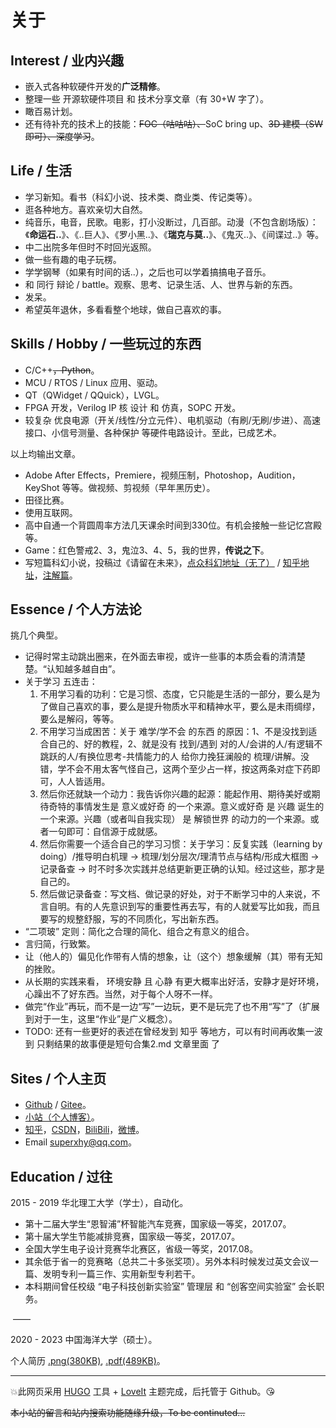 # 关于


## Interest / 业内兴趣

- 嵌入式各种软硬件开发的**广泛精修**。
- 整理一些 开源软硬件项目 和 技术分享文章（有 30+W 字了）。
- 瞰百易计划。
- 还有待补充的技术上的技能：~~FOC（咕咕咕）、~~SoC bring up、~~3D 建模（SW 即可）、深度学习~~。



## Life / 生活

- 学习新知。看书（科幻小说、技术类、商业类、传记类等）。
- 逛各种地方。喜欢亲切大自然。
- 纯音乐，电音，民歌。电影，打小没断过，几百部。动漫（不包含剧场版）：《**命运石..**》、《..巨人》、《罗小黑..》、《**瑞克与莫..**》、《鬼灭..》、《间谍过..》等。
- 中二出院多年但时不时回光返照。
- 做一些有趣的电子玩楞。
- 学学钢琴（如果有时间的话..），之后也可以学着搞搞电子音乐。
- 和 同行 辩论 / battle。观察、思考、记录生活、人、世界与新的东西。
- 发呆。
- 希望英年退休，多看看整个地球，做自己喜欢的事。



## Skills / Hobby  / 一些玩过的东西

- C/C++~~，Python~~。
- MCU / RTOS / Linux 应用、驱动。
- QT（QWidget / QQuick），LVGL。
- FPGA 开发，Verilog IP 核 设计 和 仿真，SOPC 开发。
- 较复杂 优良电源（开关/线性/分立元件）、电机驱动（有刷/无刷/步进）、高速接口、小信号测量、各种保护 等硬件电路设计。至此，已成艺术。

以上均输出文章。



- Adobe After Effects，Premiere，视频压制，Photoshop，Audition，KeyShot 等等。做视频、剪视频（早年黑历史）。
- 田径比赛。
- 使用互联网。
- 高中自通一个背圆周率方法几天课余时间到330位。有机会接触一些记忆宫殿等。
- Game：红色警戒2、3，鬼泣3、4、5，我的世界，**传说之下**。
- 写短篇科幻小说，投稿过《请留在未来》，[点众科幻地址（无了）](http://kehuan.dianzhong.com/bookdetail.html?bookid=6845) / [知乎地址](https://zhuanlan.zhihu.com/p/361265924)，[注解篇](https://zhuanlan.zhihu.com/p/148983427)。



## Essence / 个人方法论

挑几个典型。

- 记得时常主动跳出圈来，在外面去审视，或许一些事的本质会看的清清楚楚。“认知越多越自由”。
- 关于学习 五连击：
  1. 不用学习看的功利：它是习惯、态度，它只能是生活的一部分，要么是为了做自己喜欢的事，要么是提升物质水平和精神水平，要么是未雨绸缪，要么是解闷，等等。
  2. 不用学习当成困苦：关于 难学/学不会 的东西 的原因：1、不是没找到适合自己的、好的教程，2、就是没有 找到/遇到 对的人/会讲的人/有逻辑不跳跃的人/有换位思考-共情能力的人  给你力挽狂澜般的 梳理/讲解。没错，学不会不用太客气怪自己，这两个至少占一样，按这两条对症下药即可，人人皆适用。
  3. 然后你还就缺一个动力：我告诉你兴趣的起源：能起作用、期待美好或期待奇特的事情发生是 意义或好奇 的一个来源。意义或好奇 是 兴趣 诞生的一个来源。兴趣（或者叫自我实现） 是 解锁世界 的动力的一个来源。或者一句即可：自信源于成就感。
  4. 然后你需要一个适合自己的学习习惯：关于学习：反复实践（learning by doing）/推导明白机理 → 梳理/划分层次/理清节点与结构/形成大框图 → 记录备查 → 时不时多次实践并总结更新更正确的认知。经过这些，那才是自己的。
  5. 然后做记录备查：写文档、做记录的好处，对于不断学习中的人来说，不言自明。有的人先意识到写的重要性再去写，有的人就爱写比如我，而且要写的规整舒服，写的不同质化，写出新东西。
- “二项玻” 定则：简化之合理的简化、组合之有意义的组合。
- 言归简，行致繁。
- 让（他人的）偏见化作带有人情的想象，让（这个）想象缓解（其）带有无知的挫败。
- 从长期的实践来看， 环境安静 且 心静 有更大概率出好活，安静才是好环境，心躁出不了好东西。当然，对于每个人呀不一样。
- 做完“作业”再玩，而不是一边“写”一边玩，更不是玩完了也不用“写”了（扩展到对于一生，这里“作业”是广义概念）。
- TODO: 还有一些更好的表述在曾经发到 知乎 等地方，可以有时间再收集一波到 只剩结果的故事便是短句合集2.md 文章里面 了



## Sites / 个人主页

- [Github](https://github.com/Staok) / [Gitee](https://gitee.com/staok)。
- [小站（个人博客）](https://staok.github.io/)。
- [知乎](https://www.zhihu.com/people/xuhaoyang)，[CSDN](https://blog.csdn.net/Staokgo)，[BiliBili](https://space.bilibili.com/6767516)，[微博](https://weibo.com/u/3585238893)。
- Email superxhy@qq.com。




## Education / 过往

2015 - 2019 华北理工大学（学士），自动化。

- 第十二届大学生“恩智浦”杯智能汽车竞赛，国家级一等奖，2017.07。
- 第十届大学生节能减排竞赛，国家级一等奖，2017.07。
- 全国大学生电子设计竞赛华北赛区，省级一等奖，2017.08。
- 其余低于省一的竞赛略（总共二十多张奖项）。另外本科时候发过英文会议一篇、发明专利一篇三作、实用新型专利若干。
- 本科期间曾任校级 “电子科技创新实验室” 管理层 和 “创客空间实验室” 会长职务。

​                                                                                                         ——

2020 - 2023 中国海洋大学（硕士）。



个人简历 [.png(380KB)](https://staok.github.io/about/resume.png), [.pdf(489KB)](https://staok.github.io/about/resume.pdf)。

------

:boom:此网页采用 [HUGO](https://gohugo.io/) 工具 + [LoveIt](https://github.com/dillonzq/LoveIt) 主题完成，后托管于 Github。:kissing_heart:

~~本小站的留言和站内搜索功能随缘升级，To be continuted...~~
